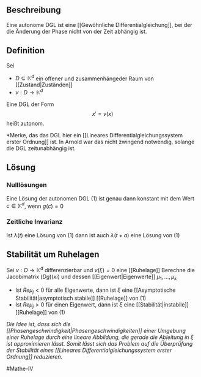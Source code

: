 ## Beschreibung
Eine autonome DGL ist eine [[Gewöhnliche Differentialgleichung]], bei der die Änderung der Phase nicht von der Zeit abhängig ist.

## Definition
Sei
- $D \subseteq \mathbb{K}^d$ ein offener und zusammenhängeder Raum von [[Zustand|Zuständen]]
-  $v: D \to \mathbb{K}^d$

Eine DGL der Form
$$x' = v(x) \tag{1}$$
heißt autonom.

*Merke, das das DGL hier ein [[Lineares Differentialgleichungssystem erster Ordnung]] ist. In Arnold war das nicht zwingend notwendig, solange die DGL zeitunabhängig ist.


## Lösung
### Nulllösungen
Eine Lösung der autonomen DGL $(1)$ ist genau dann konstant mit dem Wert $c \in \mathbb{K}^d$, wenn $g(c) = 0$ 
### Zeitliche Invarianz
Ist $\lambda(t)$ eine Lösung von $(1)$ dann ist auch $\lambda(t + a)$ eine Lösung von $(1)$

## Stabilität um Ruhelagen
Sei $v: D \to \mathbb{K}^d$ differenzierbar und $v(\xi)=0$ eine [[Ruhelage]]
Berechne die Jacobimatrix $(Dg)(xi)$ und dessen [[Eigenwert|Eigenwerte]] $\mu_1, ..., \mu_k$
- Ist $Re \mu_j < 0$ für alle Eigenwerte, dann ist $\xi$ eine [[Asymptotische Stabilität|asymptotisch stabile]] [[Ruhelage]] von $(1)$ 
- Ist $Re \mu_j > 0$ für einen Eigenwert, dann ist $\xi$ eine [[Stabilität|instabile]] [[Ruhelage]] von $(1)$ 

*Die Idee ist, dass sich die [[Phasengeschwindigkeit|Phasengeschwindigkeiten]] einer Umgebung einer Ruhelage durch eine lineare Abbildung, die gerade die Ableitung in $\xi$ ist approximieren lässt. 
Somit lässt sich das Problem auf die Überprüfung der Stabilität eines [[Lineares Differentialgleichungssystem erster Ordnung]] reduzieren.*

#Mathe-IV 